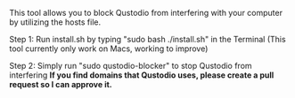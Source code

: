 This tool allows you to block Qustodio from interfering with your computer by utilizing the hosts file. 

Step 1: Run install.sh by typing "sudo bash ./install.sh" in the Terminal (This tool currently only work on Macs, working to improve)

Step 2: Simply run "sudo qustodio-blocker" to stop Qustodio from interfering
**If you find domains that Qustodio uses, please create a pull request so I can approve it.**
